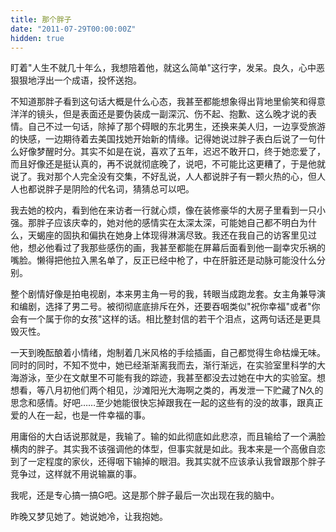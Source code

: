 ```yaml
---
title: 那个胖子
date: "2011-07-29T00:00:00Z"
hidden: true
---
```

盯着"人生不就几十年么，我想陪着他，就这么简单"这行字，发呆。良久，心中恶狠狠地浮出一个成语，投怀送抱。

不知道那胖子看到这句话大概是什么心态，我甚至都能想象得出背地里偷笑和得意洋洋的镜头，但是表面还是要伪装成一副深沉、伤不起、抱歉、这么晚才说的表情。自己不过一句话，除掉了那个碍眼的东北男生，还换来美人归，一边享受旅游的快感，一边期待着去美国找她开始新的情缘。记得她说过胖子表白后说了一句什么好像梦醒时分。其实不如是在说，喜欢了五年，迟迟不敢开口，终于她恋爱了，而且好像还是挺认真的，再不说就彻底晚了，说吧，不可能比这更糟了，于是他就说了。我对那个人完全没有交集，不好乱说，人人都说胖子有一颗火热的心，但人人也都说胖子是阴险的代名词，猜猜总可以吧。

我去她的校内，看到他在来访者一行就心烦，像在装修豪华的大房子里看到一只小强。那胖子应该庆幸的，她对他的感情实在太深太深，可能她自己都不明白为什么，天蝎座的固执和偏执在她身上体现得淋漓尽致。我还在我自己的访客里见过他，想必他看过了我那些感伤的画，我甚至都能在屏幕后面看到他一副幸灾乐祸的嘴脸。懒得把他拉入黑名单了，反正已经中枪了，中在肝脏还是动脉可能没什么分别。

整个剧情好像是拍电视剧，本来男主角一号的我，转眼当成跑龙套。女主角兼导演和编剧，选择了男二号。被彻彻底底排斥在外，还要吞咽类似"祝你幸福"或者"你会有一个属于你的女孩"这样的话。相比整封信的若干个泪点，这两句话还是更具毁灭性。

一天到晚酝酿着小情绪，炮制着几米风格的手绘插画，自己都觉得生命枯燥无味。同时的同时，不知不觉中，她已经渐渐离我而去，渐行渐远，在实验室里科学的大海游泳，至少在文献里不可能有我的踪迹，我甚至都没去过她在中大的实验室。想想看，等八月初他们两个相见，沙滩阳光大海啊之类的，再发泄一下贮藏了N久的思念和感情。好吧……至少她能很快忘掉跟我在一起的这些有的没的故事，跟真正爱的人在一起，也是一件幸福的事。

用庸俗的大白话说那就是，我输了。输的如此彻底如此悲凉，而且输给了一个满脸横肉的胖子。其实我不该强调他的体型，但事实就是如此。我本来是一个高傲自恋到了一定程度的家伙，还得咽下输掉的眼泪。我其实就不应该承认我曾跟那个胖子竞争过，这样就不用说输赢的事。

我呢，还是专心搞一搞G吧。这是那个胖子最后一次出现在我的脑中。

昨晚又梦见她了。她说她冷，让我抱她。